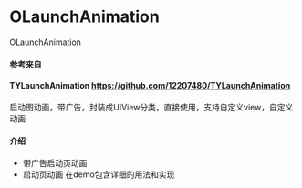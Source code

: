 # OLaunchAnimation
OLaunchAnimation

#### 参考来自 
#### TYLaunchAnimation https://github.com/12207480/TYLaunchAnimation
启动图动画，带广告，封装成UIView分类，直接使用，支持自定义view，自定义动画
#### 介绍
 * 带广告启动页动画
 * 启动页动画
 在demo包含详细的用法和实现
